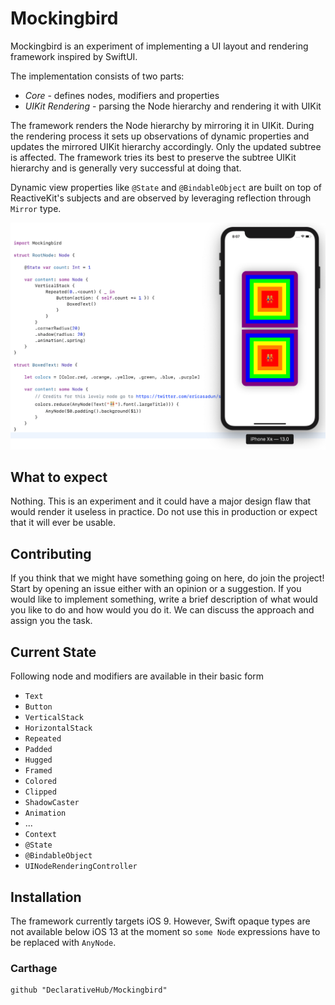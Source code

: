 #  Mockingbird

Mockingbird is an experiment of implementing a UI layout and rendering framework inspired by SwiftUI. 

The implementation consists of two parts:

 - *Core* - defines nodes, modifiers and properties
- *UIKit Rendering* - parsing the Node hierarchy and rendering it with UIKit

The framework renders the Node hierarchy by mirroring it in UIKit. During the rendering process it sets up observations of dynamic properties and updates the mirrored UIKit hierarchy accordingly. Only the updated subtree is affected. The framework tries its best to preserve the subtree UIKit hierarchy and is generally very successful at doing that.

Dynamic view properties like `@State` and `@BindableObject` are built on top of ReactiveKit's subjects and are observed by leveraging reflection through `Mirror` type.

<img src="screenshot.png">

## What to expect

Nothing. This is an experiment and it could have a major design flaw that would render it useless in practice. Do not use this in production or expect that it will ever be usable.

## Contributing

If you think that we might have something going on here, do join the project! Start by opening an issue either with an opinion or a suggestion. If you would like to implement something, write a brief description of what would you like to do and how would you do it. We can discuss the approach and assign you the task.

## Current State

Following node and modifiers are available in their basic form

- `Text`
- `Button`
- `VerticalStack`
- `HorizontalStack`
- `Repeated`
- `Padded`
- `Hugged`
- `Framed`
- `Colored`
- `Clipped`
- `ShadowCaster` 
- `Animation`
- ...
- `Context`
- `@State`
- `@BindableObject`
- `UINodeRenderingController`

## Installation

The framework currently targets iOS 9. However, Swift opaque types are not available below iOS 13 at the moment so `some Node` expressions have to be replaced with `AnyNode`.

### Carthage

```
github "DeclarativeHub/Mockingbird"
```
